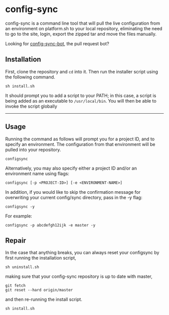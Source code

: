 # config-sync
config-sync is a command line tool that will pull the live configuration from an environment on platform.sh to your local repository, eliminating the need to go to the site, login, export the zipped tar and move the files manually.

Looking for [config-sync-bot](https://github.com/ubc-web-services/drupal-module-dashboard/tree/config-sync-bot), the pull request bot?
## Installation
First, clone the repository and `cd` into it. Then run the installer script using the following command.
```shell
sh install.sh
```

It should prompt you to add a script to your PATH; in this case, a script is being added as an executable to `/usr/local/bin`. You will then be able to invoke the script globally 

-----

## Usage
Running the command as follows will prompt you for a project ID, and to specify an environment. The configuration from that environment will be pulled into your repository.
```shell
configsync
```
Alternatively, you may also specify either a project ID and/or an environment name using flags:
```shell
configsync [-p <PROJECT-ID>] [-e <ENVIRONMENT-NAME>]
```
In addition, if you would like to skip the confirmation message for overwriting your current config/sync directory, pass in the -y flag:
```shell
configsync -y
```

For example:
```shell
configsync -p abcdefgh12ijk -e master -y
```
## Repair
In the case that anything breaks, you can always reset your configsync by first running the installation script,
```shell
sh uninstall.sh
```
making sure that your config-sync repository is up to date with master,
```shell
git fetch
git reset --hard origin/master
```
and then re-running the install script.
```shell
sh install.sh
```
